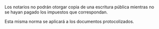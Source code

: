 Los notarios no podrán otorgar copia de una escritura pública mientras no se hayan pagado los impuestos que correspondan.

Esta misma norma se aplicará a los documentos protocolizados.
